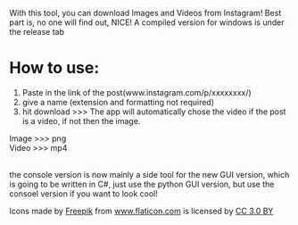 With this tool, you can download Images and Videos from Instagram!
Best part is, no one will find out, NICE!
A compiled version for windows is under the release tab

<h1>How to use:</h1>
<ol>
	<li>Paste in the link of the post(www.instagram.com/p/xxxxxxxx/)</li>
	<li>give a name (extension and formatting not required)</li>
	<li>hit download >>> The app will automatically chose the video if the post is a video, if not then the image.</li>
</ol>

Image >>> png </br>
Video >>> mp4 </br></br>

the console version is now mainly a side tool for the new GUI version, which is going to be written in C#,
just use the python GUI version, but use the consoel version if you want to look cool!

<div>Icons made by <a href="https://www.freepik.com/" title="Freepik">Freepik</a> from <a href="https://www.flaticon.com/" title="Flaticon">www.flaticon.com</a> is licensed by <a href="http://creativecommons.org/licenses/by/3.0/" title="Creative Commons BY 3.0" target="_blank">CC 3.0 BY</a></div>
